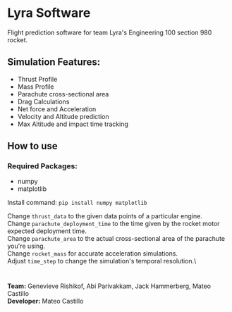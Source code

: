 # Lyra Software
Flight prediction software for team Lyra's Engineering 100 section 980 rocket.

## Simulation Features:
- Thrust Profile
- Mass Profile
- Parachute cross-sectional area 
- Drag Calculations
- Net force and Acceleration
- Velocity and Altitude prediction
- Max Altitude and impact time tracking

## How to use
### Required Packages:
- numpy
- matplotlib

Install command: `pip install numpy matplotlib`

Change `thrust_data` to the given data points of a particular engine.\
Change `parachute_deployment_time` to the time given by the rocket motor expected deployment time.\
Change `parachute_area` to the actual cross-sectional area of the parachute you're using.\
Change `rocket_mass` for accurate acceleration simulations.\
Adjust `time_step` to change the simulation's temporal resolution.\
#
**Team:** Genevieve Rishikof, Abi Parivakkam, Jack Hammerberg, Mateo Castillo\
**Developer:** Mateo Castillo
